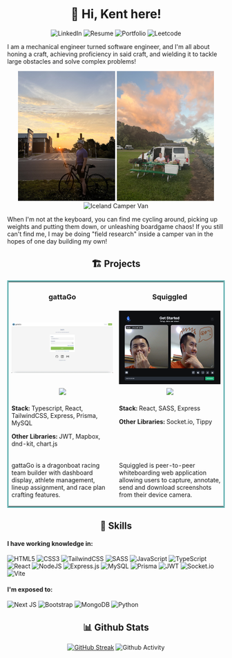 <h1 align="center">🌊 Hi, Kent here!</h1>

<p align="center">
  <a style="text-decoration: none;" target="_blank" href="https://www.linkedin.com/in/kentkcho/">
    <img src="https://img.shields.io/badge/linkedin-%230077B5.svg?style=for-the-badge&logo=linkedin&logoColor=white" alt="LinkedIn"/>
  </a>
  <a style="text-decoration: none;" target="_blank" href="https://kimcangho.github.io/resume-technical/tech-resume.pdf">
    <img src="https://img.shields.io/badge/Standard%20Resume-2A3FFB?logo=standardresume&logoColor=fff&style=for-the-badge" alt="Resume">
  </a>
  <a style="text-decoration: none;" target="_blank" href="https://kent-kc-ho-portfolio.webflow.io/">
    <img src="https://img.shields.io/badge/Portfolio-%23000000.svg?style=for-the-badge&logo=firefox&logoColor=#FF7139" alt="Portfolio">
  </a>
  <a style="text-decoration: none;" target="_blank" href="https://leetcode.com/kimcangho/">
    <img src="https://img.shields.io/badge/LeetCode-000000?style=for-the-badge&logo=LeetCode&logoColor=#d16c06" alt="Leetcode">
  </a>
</p>


I am a mechanical engineer turned software engineer, and I'm all about honing a craft, achieving proficiency in said craft, and wielding it to tackle large obstacles and solve complex problems!

<div align="center">
    <img src="bicycle-sunrise.jpg" alt="Bicycle Sunrise" height="300px" />
  <img src="maui-camper-van.jpg" alt="Maui Camper Van" height="300px" />
    <img src="iceland-camper-van.jpg" alt="Iceland Camper Van" height="300px" />
</div>

When I'm not at the keyboard, you can find me cycling around, picking up weights and putting them down, or unleashing boardgame chaos! If you still can't find me, I may be doing "field research" inside a camper van in the hopes of one day building my own!

<h2 align="center">🏗 Projects</h2>

<table bordercolor="#66b2b2" width="100%">
    <tr valign="top">
        <td width="50%" align="center">
            <h3>gattaGo</h3>
        </td>
        <td width="50%" align="center">
            <h3>Squiggled</h3>
        </td>
    </tr>
    <tr valign="center">
        <td width="50%" align="center">
            <img src="gattago.gif"/>
        </td>
        <td width="50%" align="center">
            <img src="squiggled-screenshot.png"/>
        </td>
    </tr>
    <tr valign="top">
        <td width="50%" align="center">
            <a href="https://github.com/kimcangho/gattaGo-client" target="_blank">
                <img src="https://img.shields.io/badge/Code-black?style=for-the-badge&logo=github">
            </a> 
        </td>
        <td width="50%" align="center">
            <a href="https://github.com/kimcangho/squiggled-client" target="_blank">
                <img src="https://img.shields.io/badge/Code-black?style=for-the-badge&logo=github">
            </a>
        </td>
    </tr>
    <tr valign="top">
        <td width="50%">
            <p>
                <strong>Stack:</strong> Typescript, React, TailwindCSS, Express, Prisma, MySQL
            </p>
            <p>
                <strong>Other Libraries:</strong> JWT, Mapbox, dnd-kit, chart.js
            </p>
        </td>
        <td width="50%">
            <p>
                <strong>Stack:</strong> React, SASS, Express            
            </p>
            <p>
                <strong>Other Libraries:</strong> Socket.io, Tippy
            </p>
        </td>
    </tr>
    <tr valign="top">
        <td width="50%">
            <p>
                gattaGo is a dragonboat racing team builder with dashboard display, athlete management, lineup assignment, and race plan crafting features.            </p>
        </td>
        <td width="50%">
            <p>
                Squiggled is peer-to-peer whiteboarding web application allowing users to capture, annotate, send and download screenshots from their device camera.            </p>
                </td>
    </tr>
</table>

<h2 align="center">🧰 Skills</h2>

#### I have working knowledge in:
![HTML5](https://img.shields.io/badge/html5-%23E34F26.svg?style=for-the-badge&logo=html5&logoColor=white)
![CSS3](https://img.shields.io/badge/css3-%231572B6.svg?style=for-the-badge&logo=css3&logoColor=white)
![TailwindCSS](https://img.shields.io/badge/tailwindcss-%2338B2AC.svg?style=for-the-badge&logo=tailwind-css&logoColor=white)
![SASS](https://img.shields.io/badge/SASS-hotpink.svg?style=for-the-badge&logo=SASS&logoColor=white)
![JavaScript](https://img.shields.io/badge/javascript-%23323330.svg?style=for-the-badge&logo=javascript&logoColor=%23F7DF1E)
![TypeScript](https://img.shields.io/badge/typescript-%23007ACC.svg?style=for-the-badge&logo=typescript&logoColor=white)
![React](https://img.shields.io/badge/react-%2320232a.svg?style=for-the-badge&logo=react&logoColor=%2361DAFB)
![NodeJS](https://img.shields.io/badge/node.js-6DA55F?style=for-the-badge&logo=node.js&logoColor=white)
![Express.js](https://img.shields.io/badge/express.js-%23404d59.svg?style=for-the-badge&logo=express&logoColor=%2361DAFB)
![MySQL](https://img.shields.io/badge/mysql-%2300f.svg?style=for-the-badge&logo=mysql&logoColor=white)
![Prisma](https://img.shields.io/badge/Prisma-3982CE?style=for-the-badge&logo=Prisma&logoColor=white)
![JWT](https://img.shields.io/badge/JWT-black?style=for-the-badge&logo=JSON%20web%20tokens)
![Socket.io](https://img.shields.io/badge/Socket.io-black?style=for-the-badge&logo=socket.io&badgeColor=010101)
![Vite](https://img.shields.io/badge/vite-%23646CFF.svg?style=for-the-badge&logo=vite&logoColor=white)

#### I'm exposed to:
![Next JS](https://img.shields.io/badge/Next-black?style=for-the-badge&logo=next.js&logoColor=white)
![Bootstrap](https://img.shields.io/badge/bootstrap-%238511FA.svg?style=for-the-badge&logo=bootstrap&logoColor=white)
![MongoDB](https://img.shields.io/badge/MongoDB-%234ea94b.svg?style=for-the-badge&logo=mongodb&logoColor=white)
![Python](https://img.shields.io/badge/python-3670A0?style=for-the-badge&logo=python&logoColor=ffdd54)

<h2 align="center">📊 Github Stats</h2>
<div align=center>
  <a href="https://git.io/streak-stats"><img src="https://github-readme-streak-stats.herokuapp.com?user=kimcangho&theme=slateorange&hide_border=true" alt="GitHub Streak" /></a>
    <img src="https://github-profile-summary-cards.vercel.app/api/cards/profile-details?username=kimcangho&theme=slateorange" alt="Github Activity" />
</div>

